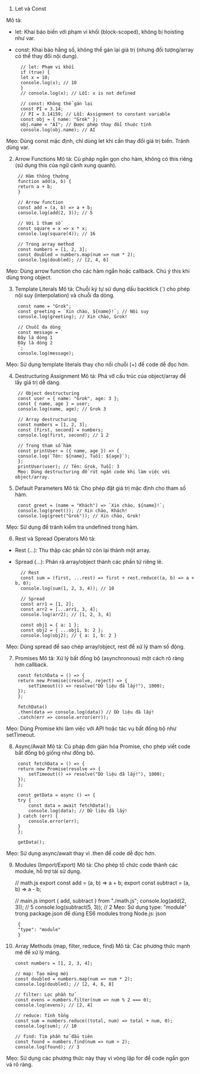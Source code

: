 1. Let và Const

Mô tả:
- let: Khai báo biến với phạm vi khối (block-scoped), không bị hoisting như var.
- const: Khai báo hằng số, không thể gán lại giá trị (nhưng đối tượng/array có thể thay đổi nội dung).

        // let: Phạm vi khối
        if (true) {
        let x = 10;
        console.log(x); // 10
        }
        // console.log(x); // Lỗi: x is not defined

        // const: Không thể gán lại
        const PI = 3.14;
        // PI = 3.14159; // Lỗi: Assignment to constant variable
        const obj = { name: "Grok" };
        obj.name = "AI"; // Được phép thay đổi thuộc tính
        console.log(obj.name); // AI
Mẹo: Dùng const mặc định, chỉ dùng let khi cần thay đổi giá trị biến. Tránh dùng var.

2. Arrow Functions
Mô tả: Cú pháp ngắn gọn cho hàm, không có this riêng (sử dụng this của ngữ cảnh xung quanh).

        // Hàm thông thường
        function add(a, b) {
        return a + b;
        }

        // Arrow function
        const add = (a, b) => a + b;
        console.log(add(2, 3)); // 5

        // Với 1 tham số
        const square = x => x * x;
        console.log(square(4)); // 16

        // Trong array method
        const numbers = [1, 2, 3];
        const doubled = numbers.map(num => num * 2);
        console.log(doubled); // [2, 4, 6]
Mẹo: Dùng arrow function cho các hàm ngắn hoặc callback. Chú ý this khi dùng trong object.

3. Template Literals
Mô tả: Chuỗi ký tự sử dụng dấu backtick (`) cho phép nội suy (interpolation) và chuỗi đa dòng.

        const name = "Grok";
        const greeting = `Xin chào, ${name}!`; // Nội suy
        console.log(greeting); // Xin chào, Grok!

        // Chuỗi đa dòng
        const message = `
        Đây là dòng 1
        Đây là dòng 2
        `;
        console.log(message);
Mẹo: Sử dụng template literals thay cho nối chuỗi (+) để code dễ đọc hơn.

4. Destructuring Assignment
Mô tả: Phá vỡ cấu trúc của object/array để lấy giá trị dễ dàng.

        // Object destructuring
        const user = { name: "Grok", age: 3 };
        const { name, age } = user;
        console.log(name, age); // Grok 3

        // Array destructuring
        const numbers = [1, 2, 3];
        const [first, second] = numbers;
        console.log(first, second); // 1 2

        // Trong tham số hàm
        const printUser = ({ name, age }) => {
        console.log(`Tên: ${name}, Tuổi: ${age}`);
        };
        printUser(user); // Tên: Grok, Tuổi: 3
        Mẹo: Dùng destructuring để rút ngắn code khi làm việc với object/array.

5. Default Parameters
Mô tả: Cho phép đặt giá trị mặc định cho tham số hàm.

        const greet = (name = "Khách") => `Xin chào, ${name}!`;
        console.log(greet()); // Xin chào, Khách!
        console.log(greet("Grok")); // Xin chào, Grok!
Mẹo: Sử dụng để tránh kiểm tra undefined trong hàm.

6. Rest và Spread Operators
Mô tả:
- Rest (...): Thu thập các phần tử còn lại thành một array.
- Spread (...): Phân rã array/object thành các phần tử riêng lẻ.

        // Rest
        const sum = (first, ...rest) => first + rest.reduce((a, b) => a + b, 0);
        console.log(sum(1, 2, 3, 4)); // 10

        // Spread
        const arr1 = [1, 2];
        const arr2 = [...arr1, 3, 4];
        console.log(arr2); // [1, 2, 3, 4]

        const obj1 = { a: 1 };
        const obj2 = { ...obj1, b: 2 };
        console.log(obj2); // { a: 1, b: 2 }
Mẹo: Dùng spread để sao chép array/object, rest để xử lý tham số động.

7. Promises
Mô tả: Xử lý bất đồng bộ (asynchronous) một cách rõ ràng hơn callback.

        const fetchData = () => {
        return new Promise((resolve, reject) => {
            setTimeout(() => resolve("Dữ liệu đã lấy!"), 1000);
        });
        };

        fetchData()
        .then(data => console.log(data)) // Dữ liệu đã lấy!
        .catch(err => console.error(err));
Mẹo: Dùng Promise khi làm việc với API hoặc tác vụ bất đồng bộ như setTimeout.

8. Async/Await
Mô tả: Cú pháp đơn giản hóa Promise, cho phép viết code bất đồng bộ giống như đồng bộ.

        const fetchData = () => {
        return new Promise(resolve => {
            setTimeout(() => resolve("Dữ liệu đã lấy!"), 1000);
        });
        };

        const getData = async () => {
        try {
            const data = await fetchData();
            console.log(data); // Dữ liệu đã lấy!
        } catch (err) {
            console.error(err);
        }
        };

        getData();
Mẹo: Sử dụng async/await thay vì .then để code dễ đọc hơn.

9. Modules (Import/Export)
Mô tả: Cho phép tổ chức code thành các module, hỗ trợ tái sử dụng.

    // math.js
    export const add = (a, b) => a + b;
    export const subtract = (a, b) => a - b;

    // main.js
    import { add, subtract } from "./math.js";
    console.log(add(2, 3)); // 5
    console.log(subtract(5, 3)); // 2
Mẹo: Sử dụng type: "module" trong package.json để dùng ES6 modules trong Node.js:
json

        {
        "type": "module"
        }
10. Array Methods (map, filter, reduce, find)
Mô tả: Các phương thức mạnh mẽ để xử lý mảng.

        const numbers = [1, 2, 3, 4];

        // map: Tạo mảng mới
        const doubled = numbers.map(num => num * 2);
        console.log(doubled); // [2, 4, 6, 8]

        // filter: Lọc phần tử
        const evens = numbers.filter(num => num % 2 === 0);
        console.log(evens); // [2, 4]

        // reduce: Tính tổng
        const sum = numbers.reduce((total, num) => total + num, 0);
        console.log(sum); // 10

        // find: Tìm phần tử đầu tiên
        const found = numbers.find(num => num > 2);
        console.log(found); // 3
Mẹo: Sử dụng các phương thức này thay vì vòng lặp for để code ngắn gọn và rõ ràng.
